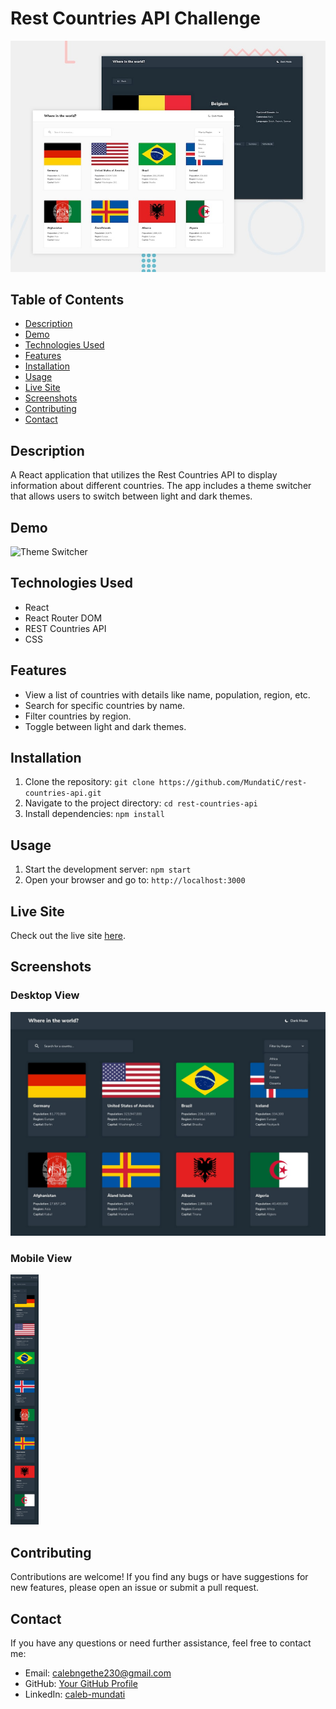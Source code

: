 # Rest Countries API Challenge

![Preview](./src/images/desktop-preview.jpg)

## Table of Contents
- [Description](#description)
- [Demo](#demo)
- [Technologies Used](#technologies-used)
- [Features](#features)
- [Installation](#installation)
- [Usage](#usage)
- [Live Site](#live-site)
- [Screenshots](#screenshots)
- [Contributing](#contributing)
- [Contact](#contact)

## Description

A React application that utilizes the Rest Countries API to display information about different countries. The app includes a theme switcher that allows users to switch between light and dark themes.

## Demo

![Theme Switcher](countries2.gif)

## Technologies Used

- React
- React Router DOM
- REST Countries API
- CSS

## Features

- View a list of countries with details like name, population, region, etc.
- Search for specific countries by name.
- Filter countries by region.
- Toggle between light and dark themes.

## Installation

1. Clone the repository: `git clone https://github.com/MundatiC/rest-countries-api.git`
2. Navigate to the project directory: `cd rest-countries-api`
3. Install dependencies: `npm install`

## Usage

1. Start the development server: `npm start`
2. Open your browser and go to: `http://localhost:3000`

## Live Site

Check out the live site [here](https://mundatic.github.io/rest-countries-api/).

## Screenshots

### Desktop View
![Desktop View](./src/images/desktop-design-home-dark.jpg)

### Mobile View
<img src="./src/images/mobile-design-home-dark.jpg" alt="Mobile View" style="max-height: 400px;">


## Contributing

Contributions are welcome! If you find any bugs or have suggestions for new features, please open an issue or submit a pull request.


## Contact

If you have any questions or need further assistance, feel free to contact me:

- Email: calebngethe230@gmail.com
- GitHub: [Your GitHub Profile](https://github.com/MundatiC)
- LinkedIn: [caleb-mundati](https://www.linkedin.com/in/caleb-mundati/)
